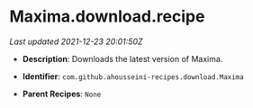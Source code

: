 # Maxima.download.recipe

_Last updated 2021-12-23 20:01:50Z_

- **Description**: Downloads the latest version of Maxima.

- **Identifier**: `com.github.ahousseini-recipes.download.Maxima`

- **Parent Recipes**: `None`
